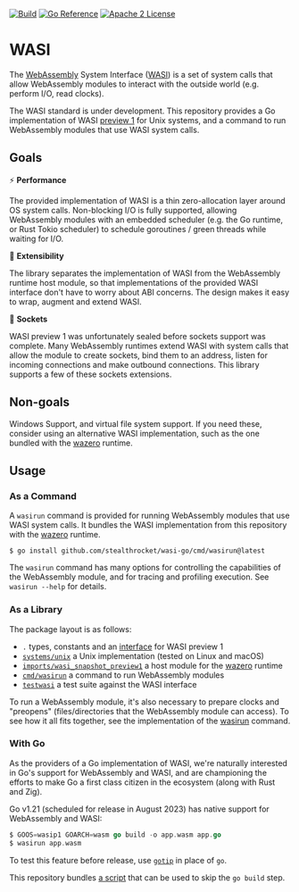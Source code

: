 [![Build](https://github.com/stealthrocket/wasi-go/actions/workflows/wasi-testuite.yml/badge.svg)](https://github.com/stealthrocket/wasi-go/actions/workflows/go.yml)
[![Go Reference](https://pkg.go.dev/badge/github.com/stealthrocket/wasi-go.svg)](https://pkg.go.dev/github.com/stealthrocket/wasi-go)
[![Apache 2 License](https://img.shields.io/badge/license-Apache%202-blue.svg)](LICENSE)

# WASI

The [WebAssembly][wasm] System Interface ([WASI][wasi]) is a set of system calls
that allow WebAssembly modules to interact with the outside world (e.g. perform
I/O, read clocks).

The WASI standard is under development. This repository provides a Go
implementation of WASI [preview 1][preview1] for Unix systems, and a command
to run WebAssembly modules that use WASI system calls.

## Goals

:zap: **Performance**

The provided implementation of WASI is a thin zero-allocation layer around OS
system calls. Non-blocking I/O is fully supported, allowing WebAssembly modules
with an embedded scheduler (e.g. the Go runtime, or Rust Tokio scheduler) to
schedule goroutines / green threads while waiting for I/O.

:battery: **Extensibility**

The library separates the implementation of WASI from the WebAssembly runtime host
module, so that implementations of the provided WASI interface don't have to
worry about ABI concerns. The design makes it easy to wrap, augment and
extend WASI.

:electric_plug: **Sockets**

WASI preview 1 was unfortunately sealed before sockets support was complete.
Many WebAssembly runtimes extend WASI with system calls that allow the module
to create sockets, bind them to an address, listen for incoming connections
and make outbound connections. This library supports a few of these sockets
extensions.

## Non-goals

Windows Support, and virtual file system support. If you need these, consider
using an alternative WASI implementation, such as the one bundled with the
[wazero][wazero] runtime.

## Usage

### As a Command

A `wasirun` command is provided for running WebAssembly modules that use WASI system calls.
It bundles the WASI implementation from this repository with the [wazero][wazero] runtime.

```
$ go install github.com/stealthrocket/wasi-go/cmd/wasirun@latest
```

The `wasirun` command has many options for controlling the capabilities of the WebAssembly
module, and for tracing and profiling execution. See `wasirun --help` for details.

### As a Library

The package layout is as follows:

- `.` types, constants and an [interface][system] for WASI preview 1
- [`systems/unix`][unix-system] a Unix implementation (tested on Linux and macOS)
- [`imports/wasi_snapshot_preview1`][host-module] a host module for the [wazero][wazero] runtime
- [`cmd/wasirun`][wasirun] a command to run WebAssembly modules
- [`testwasi`][testwasi] a test suite against the WASI interface

To run a WebAssembly module, it's also necessary to prepare clocks and "preopens"
(files/directories that the WebAssembly module can access). To see how it all fits
together, see the implementation of the [wasirun][wasirun] command.

### With Go

As the providers of a Go implementation of WASI, we're naturally interested in
Go's support for WebAssembly and WASI, and are championing the efforts to make
Go a first class citizen in the ecosystem (along with Rust and Zig).

Go v1.21 (scheduled for release in August 2023) has native support for
WebAssembly and WASI:

```go
$ GOOS=wasip1 GOARCH=wasm go build -o app.wasm app.go
$ wasirun app.wasm
```

To test this feature before release, use [`gotip`][gotip] in place of `go`.

This repository bundles [a script][go-script] that can be used to skip the
`go build` step.


[wasm]: https://webassembly.org
[wasi]: https://github.com/WebAssembly/WASI
[system]: https://github.com/stealthrocket/wasi-go/blob/main/system.go
[unix-system]: https://github.com/stealthrocket/wasi-go/blob/main/systems/unix/system.go
[host-module]: https://github.com/stealthrocket/wasi-go/blob/main/imports/wasi_snapshot_preview1/module.go
[preview1]: https://github.com/WebAssembly/WASI/blob/e324ce3/legacy/preview1/docs.md
[wazero]: https://wazero.io
[wasirun]: https://github.com/stealthrocket/wasi-go/blob/main/cmd/wasirun/main.go
[testwasi]: https://github.com/stealthrocket/wasi-go/tree/main/testwasi
[tracer]: https://github.com/stealthrocket/wasi-go/blob/main/tracer.go
[sockets-extension]: https://github.com/stealthrocket/wasi-go/blob/main/sockets_extension.go
[gotip]: https://pkg.go.dev/golang.org/dl/gotip
[go-script]: https://github.com/stealthrocket/wasi-go/blob/main/share/go_wasip1_wasm_exec

